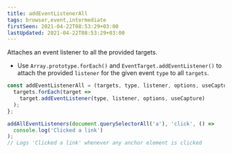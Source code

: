 ```yaml
---
title: addEventListenerAll
tags: browser,event,intermediate
firstSeen: 2021-04-22T08:53:29+03:00
lastUpdated: 2021-04-22T08:53:29+03:00
---
```


Attaches an event listener to all the provided targets.

- Use `Array.prototype.forEach()` and `EventTarget.addEventListener()` to attach the provided `listener` for the given event `type` to all `targets`.

```js
const addEventListenerAll = (targets, type, listener, options, useCapture) => {
  targets.forEach(target =>
    target.addEventListener(type, listener, options, useCapture)
  );
};
```

```js
addAllEventListeners(document.querySelectorAll('a'), 'click', () =>
  console.log('Clicked a link')
);
// Logs 'Clicked a link' whenever any anchor element is clicked
```
